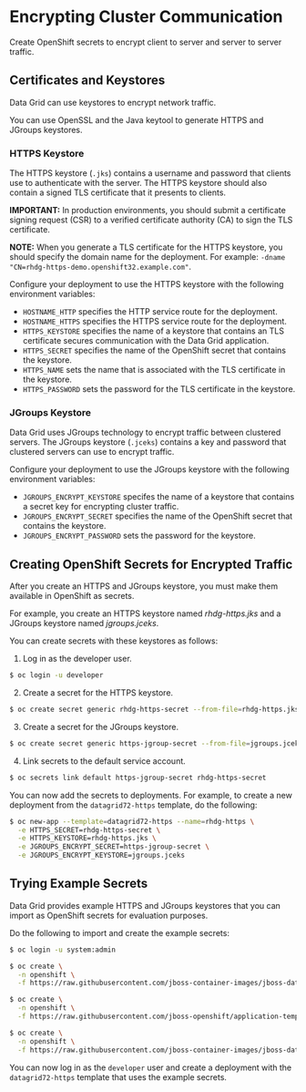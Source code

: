 # Encrypting Cluster Communication
Create OpenShift secrets to encrypt client to server and server to server traffic.

## Certificates and Keystores
Data Grid can use keystores to encrypt network traffic.

You can use OpenSSL and the Java keytool to generate HTTPS and JGroups keystores.

### HTTPS Keystore
The HTTPS keystore (`.jks`) contains a username and password that clients use to authenticate with the server. The HTTPS keystore should also contain a signed TLS certificate that it presents to clients.

**IMPORTANT:** In production environments, you should submit a certificate signing request (CSR) to a verified certificate authority (CA) to sign the TLS certificate.

**NOTE:**
When you generate a TLS certificate for the HTTPS keystore, you should specify the domain name for the deployment. For example:
`-dname "CN=rhdg-https-demo.openshift32.example.com"`.

Configure your deployment to use the HTTPS keystore with the following environment variables:

* `HOSTNAME_HTTP` specifies the HTTP service route for the deployment.
* `HOSTNAME_HTTPS` specifies the HTTPS service route for the deployment.
* `HTTPS_KEYSTORE` specifies the name of a keystore that contains an TLS certificate secures communication with the Data Grid application.
* `HTTPS_SECRET` specifies the name of the OpenShift secret that contains the keystore.
* `HTTPS_NAME` sets the name that is associated with the TLS certificate in the keystore.
* `HTTPS_PASSWORD` sets the password for the TLS certificate in the keystore.

### JGroups Keystore
Data Grid uses JGroups technology to encrypt traffic between clustered servers. The JGroups keystore (`.jceks`) contains a key and password that clustered servers can use to encrypt traffic.

Configure your deployment to use the JGroups keystore with the following environment variables:

* `JGROUPS_ENCRYPT_KEYSTORE` specifes the name of a keystore that contains a secret key for encrypting cluster traffic.
* `JGROUPS_ENCRYPT_SECRET` specifies the name of the OpenShift secret that contains the keystore.
* `JGROUPS_ENCRYPT_PASSWORD` sets the password for the keystore.

## Creating OpenShift Secrets for Encrypted Traffic
After you create an HTTPS and JGroups keystore, you must make them available in OpenShift as secrets.

For example, you create an HTTPS keystore named *rhdg-https.jks* and a JGroups keystore named *jgroups.jceks*.

You can create secrets with these keystores as follows:

1. Log in as the developer user.
  ```bash
  $ oc login -u developer
  ```

2. Create a secret for the HTTPS keystore.
  ```bash
  $ oc create secret generic rhdg-https-secret --from-file=rhdg-https.jks
  ```

3. Create a secret for the JGroups keystore.
  ```bash
  $ oc create secret generic https-jgroup-secret --from-file=jgroups.jceks
  ```

4. Link secrets to the default service account.
  ```bash
  $ oc secrets link default https-jgroup-secret rhdg-https-secret
  ```

You can now add the secrets to deployments. For example, to create a new deployment from the `datagrid72-https` template, do the following:

```bash
$ oc new-app --template=datagrid72-https --name=rhdg-https \
  -e HTTPS_SECRET=rhdg-https-secret \
  -e HTTPS_KEYSTORE=rhdg-https.jks \
  -e JGROUPS_ENCRYPT_SECRET=https-jgroup-secret \
  -e JGROUPS_ENCRYPT_KEYSTORE=jgroups.jceks
```

## Trying Example Secrets
Data Grid provides example HTTPS and JGroups keystores that you can import as OpenShift secrets for evaluation purposes.

Do the following to import and create the example secrets:

```bash
$ oc login -u system:admin

$ oc create \
  -n openshift \
  -f https://raw.githubusercontent.com/jboss-container-images/jboss-datagrid-7-openshift-image/1.1/templates/datagrid72-image-stream.json

$ oc create \
  -n openshift \
  -f https://raw.githubusercontent.com/jboss-openshift/application-templates/master/secrets/datagrid-app-secret.json

$ oc create \
  -n openshift \
  -f https://raw.githubusercontent.com/jboss-container-images/jboss-datagrid-7-openshift-image/1.1/templates/datagrid72-https.json
```

You can now log in as the `developer` user and create a deployment with the `datagrid72-https` template that uses the example secrets.
